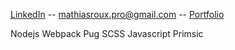 [LinkedIn](https://www.linkedin.com/in/mathias-roux/) -- [mathiasroux.pro@gmail.com](mailto:mathiasroux.pro@gmail.com) -- [Portfolio](http://www.rouxmathias.site)

Nodejs Webpack Pug SCSS Javascript Primsic
